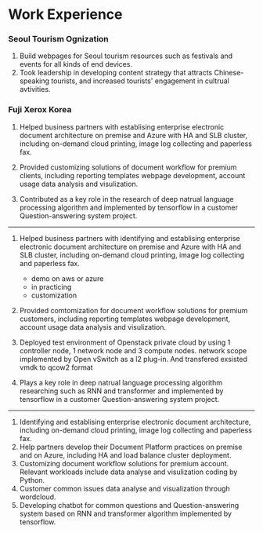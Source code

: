 
# Work Experience

### Seoul Tourism Ognization

1. Build webpages for Seoul tourism resources such as festivals and events for all kinds of end devices. 
2. Took leadership in developing content strategy that attracts Chinese-speaking tourists, and increased tourists' engagement in cultrual avtivities.


### Fuji Xerox Korea

1. Helped business partners with establising enterprise electronic document architecture on premise and Azure with HA and SLB cluster, including on-demand cloud printing, image log collecting and paperless fax.


2. Provided customizing solutions of document workflow for premium clients, including reporting templates webpage development, account usage data analysis and visulization.

3. Contributed as a key role in the research of deep natrual language processing algorithm and implemented by tensorflow in a customer Question-answering system project. 




-----

1. Helped business partners with identifying and establising enterprise electronic document architecture on premise and Azure with HA and SLB cluster, including on-demand cloud printing, image log collecting and paperless fax.
    - demo on aws or azure
    - in practicing
    - customization
2. Provided comtomization for document workflow solutions for premium customers, including reporting templates webpage development, account usage data analysis and visulization.

3. Deployed test environment of Openstack private cloud by using 1 controller node, 1 network node and 3 compute nodes. 
network scope implemented by Open vSwitch as a l2 plug-in. 
And transfered exsisted vmdk to qcow2 format

4. Plays a key role in deep natrual language processing algorithm researching such as RNN and transformer and implemented by tensorflow in a customer Question-answering system project. 


-----

1. Identifying and establising enterprise electronic document architecture, including on-demand cloud printing, image log collecting and paperless fax.
2. Help partners develop their Document Platform practices on premise and on Azure, including HA and load balance cluster deployment.
3. Customizing document workflow solutions for premium account. Relevant workloads include data analyse and visulization coding by Python.
4. Customer common issues data analyse and visualization through wordcloud.
5. Developing chatbot for common questions and Question-answering system based on RNN and transformer algorithm implemented by tensorflow.

